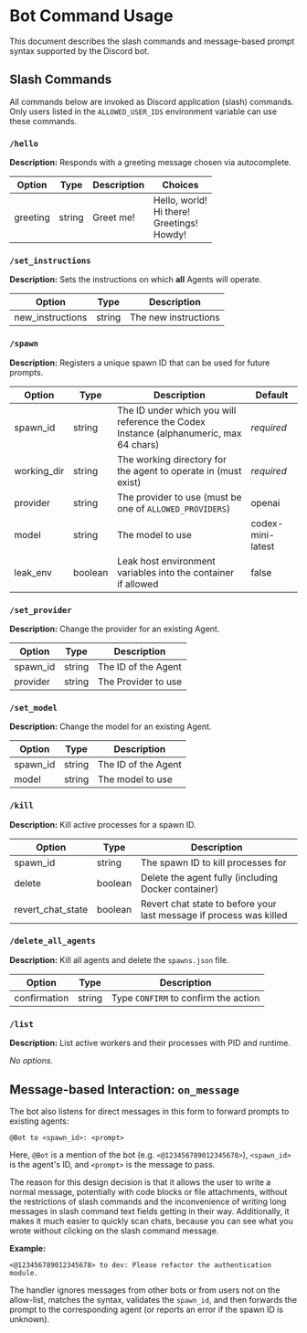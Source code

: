 # Bot Command Usage

This document describes the slash commands and message-based prompt syntax supported by the Discord bot.

## Slash Commands

All commands below are invoked as Discord application (slash) commands. Only users listed in the `ALLOWED_USER_IDS` environment variable can use these commands.

### `/hello`
**Description:** Responds with a greeting message chosen via autocomplete.

| Option   | Type   | Description              | Choices                                         |
|----------|--------|--------------------------|-------------------------------------------------|
| greeting | string | Greet me!                | Hello, world!  <br> Hi there!  <br> Greetings!  <br> Howdy! |

### `/set_instructions`
**Description:** Sets the instructions on which **all** Agents will operate.

| Option           | Type   | Description          |
|------------------|--------|----------------------|
| new_instructions | string | The new instructions |

### `/spawn`
**Description:** Registers a unique spawn ID that can be used for future prompts.

| Option      | Type    | Description                                                            | Default           |
|-------------|---------|------------------------------------------------------------------------|-------------------|
| spawn_id    | string  | The ID under which you will reference the Codex Instance (alphanumeric, max 64 chars) | _required_        |
| working_dir | string  | The working directory for the agent to operate in (must exist)         | _required_        |
| provider    | string  | The provider to use (must be one of `ALLOWED_PROVIDERS`)                | openai            |
| model       | string  | The model to use                                                       | codex-mini-latest |
| leak_env    | boolean | Leak host environment variables into the container if allowed          | false             |

### `/set_provider`
**Description:** Change the provider for an existing Agent.

| Option   | Type   | Description         |
|----------|--------|---------------------|
| spawn_id | string | The ID of the Agent |
| provider | string | The Provider to use |

### `/set_model`
**Description:** Change the model for an existing Agent.

| Option   | Type   | Description        |
|----------|--------|--------------------|
| spawn_id | string | The ID of the Agent |
| model    | string | The model to use    |

### `/kill`
**Description:** Kill active processes for a spawn ID.

| Option            | Type    | Description                                                      |
|-------------------|---------|------------------------------------------------------------------|
| spawn_id          | string  | The spawn ID to kill processes for                              |
| delete            | boolean | Delete the agent fully (including Docker container)             |
| revert_chat_state | boolean | Revert chat state to before your last message if process was killed |

### `/delete_all_agents`
**Description:** Kill all agents and delete the `spawns.json` file.

| Option       | Type   | Description                          |
|--------------|--------|--------------------------------------|
| confirmation | string | Type `CONFIRM` to confirm the action |

### `/list`
**Description:** List active workers and their processes with PID and runtime.

_No options._

## Message-based Interaction: `on_message`

The bot also listens for direct messages in this form to forward prompts to existing agents:

```
@Bot to <spawn_id>: <prompt>
```

Here, `@Bot` is a mention of the bot (e.g. `<@123456789012345678>`), `<spawn_id>` is the agent's ID, and `<prompt>` is the message to pass.

The reason for this design decision is that it allows the user to write a normal message, potentially with code blocks or file attachments,
without the restrictions of slash commands and the inconvenience of writing long messages in slash command text fields getting in their way.
Additionally, it makes it much easier to quickly scan chats, because you can see what you wrote without clicking on the slash command message.

**Example:**
```
<@123456789012345678> to dev: Please refactor the authentication module.
```

The handler ignores messages from other bots or from users not on the allow-list, matches the syntax, validates the `spawn_id`, and then forwards the prompt to the corresponding agent (or reports an error if the spawn ID is unknown).
